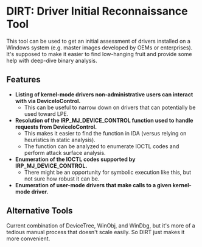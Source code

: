 # DIRT: Driver Initial Reconnaissance Tool
This tool can be used to get an initial assessment of drivers installed on a Windows system (e.g. master images developed by OEMs or enterprises). It's supposed to make it easier to find low-hanging fruit and provide some help with deep-dive binary analysis.

## Features

- **Listing of kernel-mode drivers non-administrative users can interact with via DeviceIoControl.**
  - This can be useful to narrow down on drivers that can potentially be used toward LPE.
- **Resolution of the IRP_MJ_DEVICE_CONTROL function used to handle requests from DeviceIoControl.**
  - This makes it easier to find the function in IDA (versus relying on heuristics in static analysis).
  - The function can be analyzed to enumerate IOCTL codes and perform attack surface analysis.
- **Enumeration of the IOCTL codes supported by IRP_MJ_DEVICE_CONTROL.**
  - There might be an opportunity for symbolic execution like this, but not sure how robust it can be.
- **Enumeration of user-mode drivers that make calls to a given kernel-mode driver.**

## Alternative Tools

Current combination of DeviceTree, WinObj, and WinDbg, but it's more of a tedious manual process that doesn't scale easily. So DIRT just makes it more convenient.